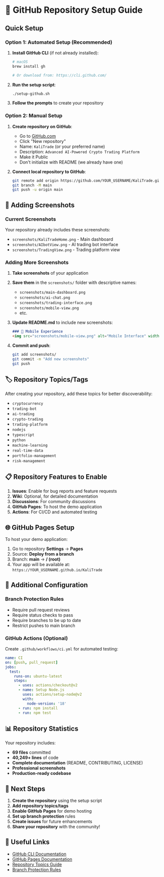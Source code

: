 # 🚀 GitHub Repository Setup Guide

## Quick Setup

### Option 1: Automated Setup (Recommended)

1. **Install GitHub CLI** (if not already installed):
   ```bash
   # macOS
   brew install gh
   
   # Or download from: https://cli.github.com/
   ```

2. **Run the setup script**:
   ```bash
   ./setup-github.sh
   ```

3. **Follow the prompts** to create your repository

### Option 2: Manual Setup

1. **Create repository on GitHub**:
   - Go to [GitHub.com](https://github.com)
   - Click "New repository"
   - Name: `KaliTrade` (or your preferred name)
   - Description: `Advanced AI-Powered Crypto Trading Platform`
   - Make it Public
   - Don't initialize with README (we already have one)

2. **Connect local repository to GitHub**:
   ```bash
   git remote add origin https://github.com/YOUR_USERNAME/KaliTrade.git
   git branch -M main
   git push -u origin main
   ```

## 📸 Adding Screenshots

### Current Screenshots
Your repository already includes these screenshots:
- `screenshots/KaliTradeHome.png` - Main dashboard
- `screenshots/AIbotView.png` - AI trading bot interface  
- `screenshots/TradingView.png` - Trading platform view

### Adding More Screenshots

1. **Take screenshots** of your application
2. **Save them** in the `screenshots/` folder with descriptive names:
   - `screenshots/main-dashboard.png`
   - `screenshots/ai-chat.png`
   - `screenshots/trading-interface.png`
   - `screenshots/mobile-view.png`
   - etc.

3. **Update README.md** to include new screenshots:
   ```markdown
   ### 📱 Mobile Experience
   <img src="screenshots/mobile-view.png" alt="Mobile Interface" width="400" />
   ```

4. **Commit and push**:
   ```bash
   git add screenshots/
   git commit -m "Add new screenshots"
   git push
   ```

## 🏷️ Repository Topics/Tags

After creating your repository, add these topics for better discoverability:

- `cryptocurrency`
- `trading-bot`
- `ai-trading`
- `crypto-trading`
- `trading-platform`
- `nodejs`
- `typescript`
- `python`
- `machine-learning`
- `real-time-data`
- `portfolio-management`
- `risk-management`

## 📋 Repository Features to Enable

1. **Issues**: Enable for bug reports and feature requests
2. **Wiki**: Optional, for detailed documentation
3. **Discussions**: For community discussions
4. **GitHub Pages**: To host the demo application
5. **Actions**: For CI/CD and automated testing

## 🌐 GitHub Pages Setup

To host your demo application:

1. Go to repository **Settings** → **Pages**
2. Source: **Deploy from a branch**
3. Branch: **main** → **/ (root)**
4. Your app will be available at: `https://YOUR_USERNAME.github.io/KaliTrade`

## 🔧 Additional Configuration

### Branch Protection Rules
- Require pull request reviews
- Require status checks to pass
- Require branches to be up to date
- Restrict pushes to main branch

### GitHub Actions (Optional)
Create `.github/workflows/ci.yml` for automated testing:
```yaml
name: CI
on: [push, pull_request]
jobs:
  test:
    runs-on: ubuntu-latest
    steps:
      - uses: actions/checkout@v2
      - name: Setup Node.js
        uses: actions/setup-node@v2
        with:
          node-version: '18'
      - run: npm install
      - run: npm test
```

## 📊 Repository Statistics

Your repository includes:
- **69 files** committed
- **40,249+ lines** of code
- **Complete documentation** (README, CONTRIBUTING, LICENSE)
- **Professional screenshots**
- **Production-ready codebase**

## 🎯 Next Steps

1. **Create the repository** using the setup script
2. **Add repository topics/tags**
3. **Enable GitHub Pages** for demo hosting
4. **Set up branch protection** rules
5. **Create issues** for future enhancements
6. **Share your repository** with the community!

## 🔗 Useful Links

- [GitHub CLI Documentation](https://cli.github.com/)
- [GitHub Pages Documentation](https://docs.github.com/en/pages)
- [Repository Topics Guide](https://docs.github.com/en/repositories/managing-your-repositorys-settings-and-features/customizing-your-repository/classifying-your-repository-with-topics)
- [Branch Protection Rules](https://docs.github.com/en/repositories/configuring-branches-and-merges-in-your-repository/defining-the-mergeability-of-pull-requests/about-protected-branches)
